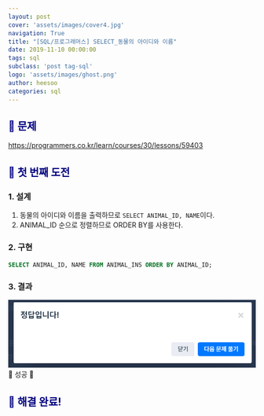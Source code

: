 ```yaml
---
layout: post
cover: 'assets/images/cover4.jpg'
navigation: True
title: "[SQL/프로그래머스] SELECT_동물의 아이디와 이름"
date: 2019-11-10 00:00:00
tags: sql
subclass: 'post tag-sql'
logo: 'assets/images/ghost.png'
author: heesoo
categories: sql
---
```

## <span style="color:navy">👀 문제</span>
<https://programmers.co.kr/learn/courses/30/lessons/59403>


## <span style="color:navy">👊 첫 번째 도전</span>

### 1. 설계
1. 동물의 아이디와 이름을 출력하므로 `SELECT ANIMAL_ID, NAME`이다.
2. ANIMAL_ID 순으로 정렬하므로 ORDER BY를 사용한다.

### 2. 구현
```sql
SELECT ANIMAL_ID, NAME FROM ANIMAL_INS ORDER BY ANIMAL_ID;
```
### 3. 결과
![실행결과](./assets/images/191108_5.PNG)
🤟 성공 🤟

## <span style="color:navy">👏 해결 완료!</span>
